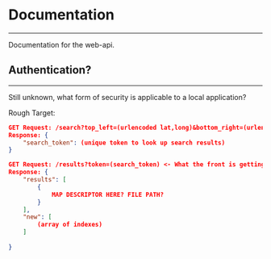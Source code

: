 # Documentation
--------------------------
Documentation for the web-api.

## Authentication?
----------------
Still unknown, what form of security is applicable to a local application?


Rough Target:
```json
GET Request: /search?top_left=(urlencoded lat,long)&bottom_right=(urlencoded lat,long) <- this is the URL that the front end will be sending through
Response: {
	"search_token": (unique token to look up search results)
}

GET Request: /results?token=(search_token) <- What the front is getting as a result to the above. Returns a token, we use this to update results
Response: {
	"results": [
		{
			MAP DESCRIPTOR HERE? FILE PATH?
		}
	],	
	"new": [
		(array of indexes)
	]
	
}
	
```
